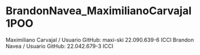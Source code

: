 # BrandonNavea_MaximilianoCarvajal1POO
Maximiliano Carvajal / Usuario GitHub: maxi-ski
22.090.639-6
ICCI
Brandon Navea / Usuario GitHub: 
 22.042.679-3
ICCI 
